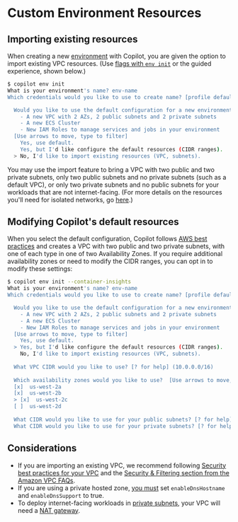 # Custom Environment Resources

## Importing existing resources
When creating a new [environment](../concepts/environments.en.md) with Copilot, you are given the option to import existing VPC resources. (Use [flags with `env init`](../commands/env-init.en.md#what-are-the-flags) or the guided experience, shown below.)
```bash
$ copilot env init
What is your environment's name? env-name
Which credentials would you like to use to create name? [profile default]

  Would you like to use the default configuration for a new environment?
    - A new VPC with 2 AZs, 2 public subnets and 2 private subnets
    - A new ECS Cluster
    - New IAM Roles to manage services and jobs in your environment
  [Use arrows to move, type to filter]
    Yes, use default.
    Yes, but I'd like configure the default resources (CIDR ranges).
  > No, I'd like to import existing resources (VPC, subnets).
```

You may use the import feature to bring a VPC with two public and two private subnets, only two public subnets and no private subnets (such as a default VPC), or only two private subnets and no public subnets for your workloads that are not internet-facing. (For more details on the resources you'll need for isolated networks, go [here](https://github.com/aws/copilot-cli/discussions/2378).)

## Modifying Copilot's default resources 
When you select the default configuration, Copilot follows [AWS best practices](https://aws.amazon.com/blogs/containers/amazon-ecs-availability-best-practices/) and creates a VPC with two public and two private subnets, with one of each type in one of two Availability Zones. 
If you require additional availability zones or need to modify the CIDR ranges, you can opt in to modify these settings:
```bash 
$ copilot env init --container-insights
What is your environment's name? env-name
Which credentials would you like to use to create name? [profile default]

  Would you like to use the default configuration for a new environment?
    - A new VPC with 2 AZs, 2 public subnets and 2 private subnets
    - A new ECS Cluster
    - New IAM Roles to manage services and jobs in your environment
  [Use arrows to move, type to filter]
    Yes, use default.
  > Yes, but I'd like configure the default resources (CIDR ranges).
    No, I'd like to import existing resources (VPC, subnets).
    
  What VPC CIDR would you like to use? [? for help] (10.0.0.0/16)
  
  Which availability zones would you like to use?  [Use arrows to move, space to select, type to filter, ? for more help]
  [x]  us-west-2a
  [x]  us-west-2b
  > [x]  us-west-2c
  [ ]  us-west-2d
  
  What CIDR would you like to use for your public subnets? [? for help] (10.0.0.0/24,10.0.1.0/24) 10.0.0.0/24,10.0.1.0/24,10.0.2.0/24
  What CIDR would you like to use for your private subnets? [? for help] (10.0.2.0/24,10.0.3.0/24) 10.0.3.0/24,10.0.4.0/24,10.0.5.0/24
```

## Considerations
* If you are importing an existing VPC, we recommend following [Security best practices for your VPC](https://docs.aws.amazon.com/vpc/latest/userguide/vpc-security-best-practices.html) and the [Security & Filtering section from the Amazon VPC FAQs](https://aws.amazon.com/vpc/faqs/#Security_and_Filtering).
* If you are using a private hosted zone, [you must](https://docs.aws.amazon.com/Route53/latest/DeveloperGuide/hosted-zone-private-considerations.html#hosted-zone-private-considerations-vpc-settings) set `enableDnsHostname` and `enableDnsSupport` to true.
* To deploy internet-facing workloads in [private subnets](../manifest/lb-web-service.en.md#network-vpc-placement), your VPC will need a [NAT gateway](https://docs.aws.amazon.com/vpc/latest/userguide/vpc-nat-gateway.html). 

